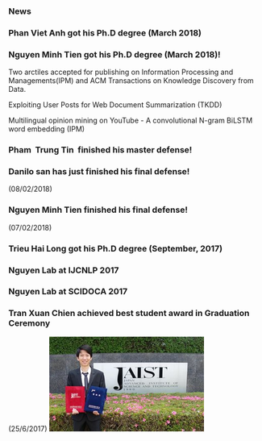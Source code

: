 <markdown>
  
### News

### Phan Viet Anh got his Ph.D degree (March 2018)

### Nguyen Minh Tien got his Ph.D degree (March 2018)! 

Two arctiles accepted for publishing on Information Processing and Managements(IPM) and  ACM Transactions on Knowledge Discovery from Data.

Exploiting User Posts for Web Document Summarization (TKDD)  

Multilingual opinion mining on YouTube - A convolutional N-gram BiLSTM word embedding (IPM)

### Pham  Trung Tin  finished his master defense!

### Danilo san has just finished his final defense! 
(08/02/2018)

### Nguyen Minh Tien finished his final defense! 
(07/02/2018)

### Trieu Hai Long got his Ph.D degree (September, 2017)

### Nguyen Lab at IJCNLP 2017

### Nguyen Lab at SCIDOCA 2017


### Tran Xuan Chien achieved best student award in Graduation Ceremony
(25/6/2017)
![Image](img/2017-tran-xuan-chien-best-student-award.jpg)

</markdown>
